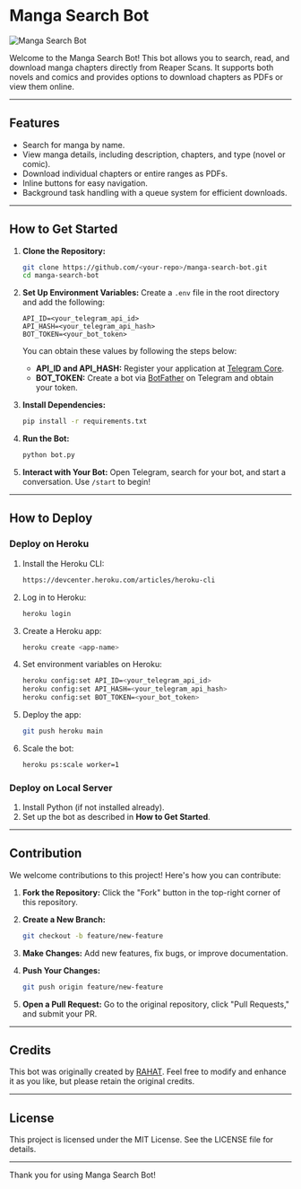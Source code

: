 # Manga Search Bot

![Manga Search Bot](https://envs.sh/aWZ.jpg)

Welcome to the Manga Search Bot! This bot allows you to search, read, and download manga chapters directly from Reaper Scans. It supports both novels and comics and provides options to download chapters as PDFs or view them online.

---

## Features

- Search for manga by name.
- View manga details, including description, chapters, and type (novel or comic).
- Download individual chapters or entire ranges as PDFs.
- Inline buttons for easy navigation.
- Background task handling with a queue system for efficient downloads.

---

## How to Get Started

1. **Clone the Repository:**
   ```bash
   git clone https://github.com/<your-repo>/manga-search-bot.git
   cd manga-search-bot
   ```

2. **Set Up Environment Variables:**
   Create a `.env` file in the root directory and add the following:
   ```
   API_ID=<your_telegram_api_id>
   API_HASH=<your_telegram_api_hash>
   BOT_TOKEN=<your_bot_token>
   ```

   You can obtain these values by following the steps below:

   - **API_ID and API_HASH:** Register your application at [Telegram Core](https://my.telegram.org/apps).
   - **BOT_TOKEN:** Create a bot via [BotFather](https://t.me/botfather) on Telegram and obtain your token.

3. **Install Dependencies:**
   ```bash
   pip install -r requirements.txt
   ```

4. **Run the Bot:**
   ```bash
   python bot.py
   ```

5. **Interact with Your Bot:**
   Open Telegram, search for your bot, and start a conversation. Use `/start` to begin!

---

## How to Deploy

### Deploy on Heroku
1. Install the Heroku CLI:
   ```bash
   https://devcenter.heroku.com/articles/heroku-cli
   ```

2. Log in to Heroku:
   ```bash
   heroku login
   ```

3. Create a Heroku app:
   ```bash
   heroku create <app-name>
   ```

4. Set environment variables on Heroku:
   ```bash
   heroku config:set API_ID=<your_telegram_api_id>
   heroku config:set API_HASH=<your_telegram_api_hash>
   heroku config:set BOT_TOKEN=<your_bot_token>
   ```

5. Deploy the app:
   ```bash
   git push heroku main
   ```

6. Scale the bot:
   ```bash
   heroku ps:scale worker=1
   ```

### Deploy on Local Server
1. Install Python (if not installed already).
2. Set up the bot as described in **How to Get Started**.

---

## Contribution

We welcome contributions to this project! Here's how you can contribute:

1. **Fork the Repository:**
   Click the "Fork" button in the top-right corner of this repository.

2. **Create a New Branch:**
   ```bash
   git checkout -b feature/new-feature
   ```

3. **Make Changes:**
   Add new features, fix bugs, or improve documentation.

4. **Push Your Changes:**
   ```bash
   git push origin feature/new-feature
   ```

5. **Open a Pull Request:**
   Go to the original repository, click "Pull Requests," and submit your PR.

---

## Credits

This bot was originally created by [RAHAT](https://t.me/r4h4t_69). Feel free to modify and enhance it as you like, but please retain the original credits.

---

## License

This project is licensed under the MIT License. See the LICENSE file for details.

---

Thank you for using Manga Search Bot!
